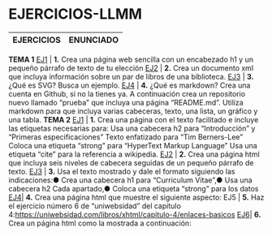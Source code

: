 # EJERCICIOS-LLMM
EJERCICIOS | ENUNCIADO
------------ | -------------
**TEMA 1**
[EJ1](https://github.com/Manuelreyes197/EJERCICIOS-LLMM/blob/master/TEMA%201/T1-Ejercicio%201.html) | **1.** Crea una página web sencilla con un encabezado h1 y un pequeño párrafo de texto de tu elección
[EJ2](https://github.com/Manuelreyes197/EJERCICIOS-LLMM/blob/master/TEMA%201/T1-Ejercicio%202.xml) | **2.** Crea un documento xml que incluya información sobre un par de libros de una biblioteca.
[EJ3](https://github.com/Manuelreyes197/EJERCICIOS-LLMM/blob/master/TEMA%201/T1-Ejercicio%203.html) | **3.** ¿Qué es SVG? Busca un ejemplo.
[EJ4](https://github.com/Manuelreyes197/EJERCICIOS-LLMM/blob/master/TEMA%201/T1-Ejercicio%204.md) | **4.** ¿Qué es markdown? Crea una cuenta en Github, si no la tienes ya. A continuación crea un repositorio nuevo llamado “prueba” que incluya una página “README.md”. Utiliza markdown para que incluya varias cabeceras, texto, una lista, un gráfico y una tabla. 
**TEMA 2**
[EJ1](https://github.com/Manuelreyes197/EJERCICIOS-LLMM/blob/master/TEMA%202/T2-Ejercicio%201.html) | **1.** Crea una página con el texto facilitado e incluye las etiquetas necesarias para: Usa una cabecera h2 para “Introducción” y “Primeras especificaciones” Texto enfatizado para “Tim Berners-Lee” Coloca una etiqueta “strong” para “HyperText Markup Language”  Usa una etiqueta “cite” para la referencia a wikipedia.
[EJ2](https://github.com/Manuelreyes197/EJERCICIOS-LLMM/blob/master/TEMA%202/T2-Ejercicio%202.html) | **2.** Crea una página html que incluya seis niveles de cabecera seguidas de un pequeño párrafo de texto.
[EJ3](https://github.com/Manuelreyes197/EJERCICIOS-LLMM/blob/master/TEMA%202/T2-Ejercicio%203.html) | **3.** Usa el texto mostrado y dale el formato siguiendo las indicaciones:● Crea una cabecera h1 para “Curriculum Vitae”,● Usa una cabecera h2 Cada apartado,● Coloca una etiqueta “strong” para los datos
[EJ4](https://github.com/Manuelreyes197/EJERCICIOS-LLMM/blob/master/TEMA%202/T2-Ejercicio%204.html)| **4.** Crea una página html que muestre el siguiente aspecto:
EJ5 | **5.** Haz el ejercicio número 6 de “uniwebsidad” del  capítulo 4:https://uniwebsidad.com/libros/xhtml/capitulo-4/enlaces-basicos
[EJ6](https://github.com/Manuelreyes197/EJERCICIOS-LLMM/blob/master/TEMA%202/T2-Ejercicio%206.html)| **6.** Crea un página html como la mostrada a continuación:
